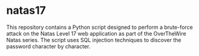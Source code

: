 # natas17
This repository contains a Python script designed to perform a brute-force attack on the Natas Level 17 web application as part of the OverTheWire Natas series. The script uses SQL injection techniques to discover the password character by character.
